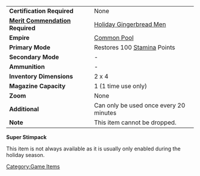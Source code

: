 |                                                           |                                                       |
| --------------------------------------------------------- | ----------------------------------------------------- |
| **Certification Required**                                | None                                                  |
| **[Merit Commendation](../merits/Merit_Commendations.md) Required** | [Holiday Gingerbread Men](../merits/Holiday_Gingerbread_Men.md) |
| **Empire**                                                | [Common Pool](../terminology/Common_Pool.md)                         |
| **Primary Mode**                                          | Restores 100 [Stamina](../terminology/Stamina.md) Points             |
| **Secondary Mode**                                        | \-                                                    |
| **Ammunition**                                            | \-                                                    |
| **Inventory Dimensions**                                  | 2 x 4                                                 |
| **Magazine Capacity**                                     | 1 (1 time use only)                                   |
| **Zoom**                                                  | None                                                  |
| **Additional**                                            | Can only be used once every 20 minutes                |
| **Note**                                                  | This item cannot be dropped.                          |

**Super Stimpack**

This item is not always available as it is usually only enabled during
the holiday season.

[Category:Game Items](Category:Game_Items.md)
